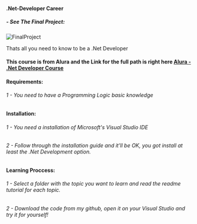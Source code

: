 #### .Net-Developer Career
##### - See The Final Project:
![FinalProject](https://github.com/ferjesusjs8/.Net-Developer/blob/master/WEB/ASPNET%20Core_Part%202/CasaDoCodigo/wwwroot/images/Final_Project_AspNetCore_MVC_EntityFrameworkCore.gif)

Thats all you need to know to be a .Net Developer
#### This course is from Alura and the Link for the full path is right here [Alura - .Net Developer Course](https://cursos.alura.com.br/formacao-dotnet)

#### Requirements:
###### 1 - You need to have a Programming Logic basic knowledge
#### Installation:
###### 1 - You need a installation of Microsoft's Visual Studio IDE
###### 2 - Follow through the installation guide and it'll be OK, you got install at least the .Net Development option.
#### Learning Proccess:
###### 1 - Select a folder with the topic you want to learn and read the readme tutorial for each topic.
###### 2 - Download the code from my github, open it on your Visual Studio and try it for yourself!
